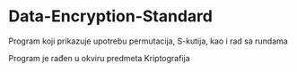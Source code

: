 # Data-Encryption-Standard
Program koji prikazuje upotrebu permutacija, S-kutija, kao i rad sa rundama

Program je rađen u okviru predmeta Kriptografija
